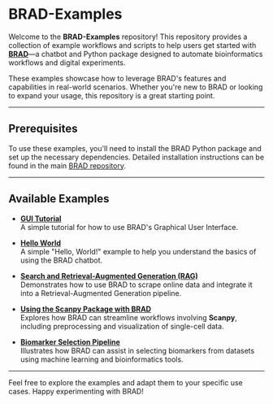 # BRAD-Examples

Welcome to the **BRAD-Examples** repository! This repository provides a collection of example workflows and scripts to help users get started with **[BRAD](https://github.com/Jpickard1/BRAD/)**—a chatbot and Python package designed to automate bioinformatics workflows and digital experiments.

These examples showcase how to leverage BRAD's features and capabilities in real-world scenarios. Whether you're new to BRAD or looking to expand your usage, this repository is a great starting point.

---

## Prerequisites

To use these examples, you'll need to install the BRAD Python package and set up the necessary dependencies. Detailed installation instructions can be found in the main [BRAD repository](https://github.com/Jpickard1/BRAD/).

---

## Available Examples

- [**GUI Tutorial**](https://docs.google.com/presentation/d/1Vaw5gDTff1Eqv9XaPq_gW4eBOVmookQsaz_LJaIJoFU/edit?usp=sharing)  
  A simple tutorial for how to use BRAD's Graphical User Interface.

- [**Hello World**](https://github.com/Jpickard1/BRAD-Examples/blob/main/Hello-World/Example-0.ipynb)  
  A simple "Hello, World!" example to help you understand the basics of using the BRAD chatbot.

- [**Search and Retrieval-Augmented Generation (RAG)**](https://github.com/Jpickard1/BRAD-Examples/blob/main/RAG-SCRAPE/Example-1.ipynb)  
  Demonstrates how to use BRAD to scrape online data and integrate it into a Retrieval-Augmented Generation pipeline.

- [**Using the Scanpy Package with BRAD**](https://github.com/Jpickard1/BRAD-Examples/blob/main/Scanpy/Example-2.ipynb)  
  Explores how BRAD can streamline workflows involving **Scanpy**, including preprocessing and visualization of single-cell data.

- [**Biomarker Selection Pipeline**](https://github.com/Jpickard1/BRAD-Examples/blob/main/DMD-Biomarkers/Example-3.ipynb)  
  Illustrates how BRAD can assist in selecting biomarkers from datasets using machine learning and bioinformatics tools.

---

Feel free to explore the examples and adapt them to your specific use cases. Happy experimenting with BRAD!
